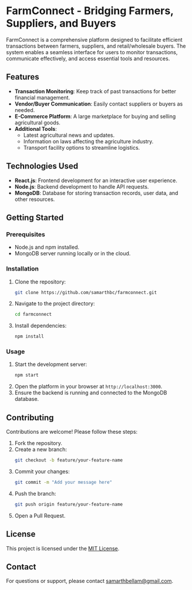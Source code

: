 # FarmConnect - Bridging Farmers, Suppliers, and Buyers

FarmConnect is a comprehensive platform designed to facilitate efficient transactions between farmers, suppliers, and retail/wholesale buyers. The system enables a seamless interface for users to monitor transactions, communicate effectively, and access essential tools and resources.

## Features
- **Transaction Monitoring**: Keep track of past transactions for better financial management.
- **Vendor/Buyer Communication**: Easily contact suppliers or buyers as needed.
- **E-Commerce Platform**: A large marketplace for buying and selling agricultural goods.
- **Additional Tools**:
  - Latest agricultural news and updates.
  - Information on laws affecting the agriculture industry.
  - Transport facility options to streamline logistics.

## Technologies Used
- **React.js**: Frontend development for an interactive user experience.
- **Node.js**: Backend development to handle API requests.
- **MongoDB**: Database for storing transaction records, user data, and other resources.

## Getting Started

### Prerequisites
- Node.js and npm installed.
- MongoDB server running locally or in the cloud.

### Installation
1. Clone the repository:
   ```bash
   git clone https://github.com/samarthbc/farmconnect.git
   ```
2. Navigate to the project directory:
   ```bash
   cd farmconnect
   ```
3. Install dependencies:
   ```bash
   npm install
   ```

### Usage
1. Start the development server:
   ```bash
   npm start
   ```
2. Open the platform in your browser at `http://localhost:3000`.
3. Ensure the backend is running and connected to the MongoDB database.

## Contributing
Contributions are welcome! Please follow these steps:
1. Fork the repository.
2. Create a new branch:
   ```bash
   git checkout -b feature/your-feature-name
   ```
3. Commit your changes:
   ```bash
   git commit -m "Add your message here"
   ```
4. Push the branch:
   ```bash
   git push origin feature/your-feature-name
   ```
5. Open a Pull Request.

## License
This project is licensed under the [MIT License](LICENSE).

## Contact
For questions or support, please contact samarthbellam@gmail.com.
